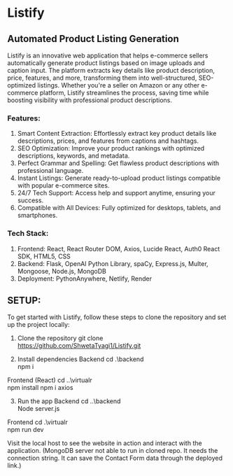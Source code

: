 # Listify
## Automated Product Listing Generation
Listify is an innovative web application that helps e-commerce sellers automatically generate product listings based on image uploads and caption input. The platform extracts key details like product description, price, features, and more, transforming them into well-structured, SEO-optimized listings. Whether you're a seller on Amazon or any other e-commerce platform, Listify streamlines the process, saving time while boosting visibility with professional product descriptions.

### Features:
1. Smart Content Extraction: Effortlessly extract key product details like descriptions, prices, and features from captions and hashtags.
2. SEO Optimization: Improve your product rankings with optimized descriptions, keywords, and metadata.
3. Perfect Grammar and Spelling: Get flawless product descriptions with professional language.
4. Instant Listings: Generate ready-to-upload product listings compatible with popular e-commerce sites.
5. 24/7 Tech Support: Access help and support anytime, ensuring your success.
6. Compatible with All Devices: Fully optimized for desktops, tablets, and smartphones.
   
### Tech Stack:
1. Frontend: React, React Router DOM, Axios, Lucide React, Auth0 React SDK, HTML5, CSS
2. Backend: Flask, OpenAI Python Library, spaCy, Express.js, Multer, Mongoose, Node.js, MongoDB
3. Deployment: PythonAnywhere, Netlify, Render

## SETUP:

To get started with Listify, follow these steps to clone the repository and set up the project locally:

1. Clone the repository
git clone https://github.com/ShwetaTyagi1/Listify.git

2. Install dependencies
Backend 
cd .\backend\
npm i

Frontend (React)
cd ..\virtualr\
npm install
npm i axios

3. Run the app
Backend
cd ..\backend\
Node server.js

Frontend
cd .\virtualr\
npm run dev

Visit the local host to see the website in action and interact with the application.
(MongoDB server not able to run in cloned repo. It needs the connection string. It can save the Contact Form data through the deployed link.)
